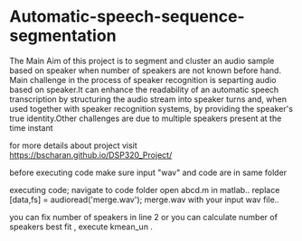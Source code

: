 # Automatic-speech-sequence-segmentation
The Main Aim of this project is to segment and cluster an audio sample based on speaker when number of speakers are not known before hand. Main challenge in the process of speaker recognition is separting audio based on speaker.It can enhance the readability of an automatic speech transcription by structuring the audio stream into speaker turns and, when used together with speaker recognition systems, by providing the speaker's true identity.Other challenges are due to multiple speakers present at the time instant

for more details about project visit https://bscharan.github.io/DSP320_Project/



before executing code make sure input "wav" and code are in same folder

executing code;
navigate to code folder
open abcd.m in matlab..
replace [data,fs] = audioread('merge.wav'); merge.wav with your input wav file..

you can fix number of speakers in line 2 or
you can calculate number of speakers best fit , execute kmean_un .
